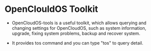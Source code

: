 # OpenClouldOS Toolkit

- OpenCloudOS-tools is a useful toolkit, which allows querying and changing settings for OpenCloudOS, such as system information, upgrade, fixing system problems, backup and recover system. 

- It provides tos command and you can type "tos" to query detail.
